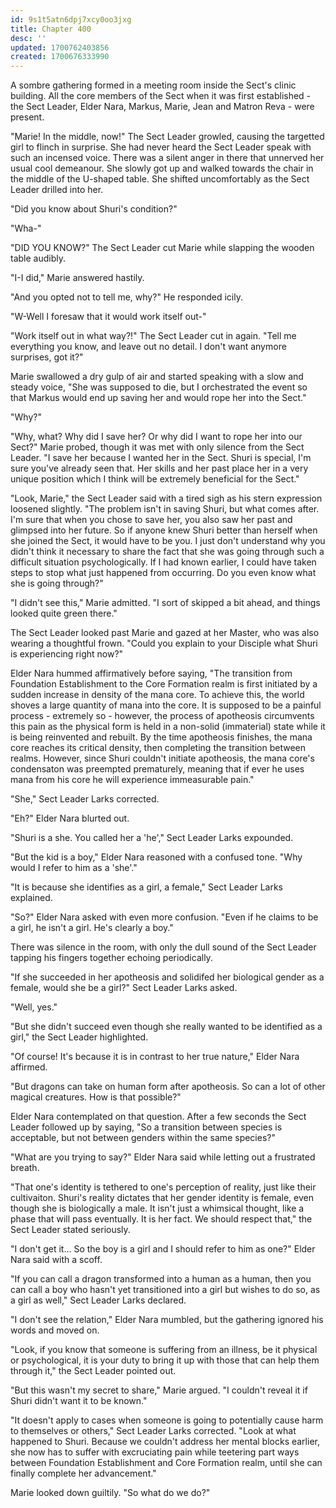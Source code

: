 ```yaml
---
id: 9s1t5atn6dpj7xcy0oo3jxg
title: Chapter 400
desc: ''
updated: 1700762403856
created: 1700676333990
---
```


A sombre gathering formed in a meeting room inside the Sect's clinic building. All the core members of the Sect when it was first established - the Sect Leader, Elder Nara, Markus, Marie, Jean and Matron Reva - were present.

"Marie! In the middle, now!" The Sect Leader growled, causing the targetted girl to flinch in surprise. She had never heard the Sect Leader speak with such an incensed voice. There was a silent anger in there that unnerved her usual cool demeanour. She slowly got up and walked towards the chair in the middle of the U-shaped table. She shifted uncomfortably as the Sect Leader drilled into her.

"Did you know about Shuri's condition?"

"Wha-"

"DID YOU KNOW?" The Sect Leader cut Marie while slapping the wooden table audibly.

"I-I did," Marie answered hastily.

"And you opted not to tell me, why?" He responded icily.

"W-Well I foresaw that it would work itself out-"

"Work itself out in what way?!" The Sect Leader cut in again. "Tell me everything you know, and leave out no detail. I don't want anymore surprises, got it?"

Marie swallowed a dry gulp of air and started speaking with a slow and steady voice, "She was supposed to die, but I orchestrated the event so that Markus would end up saving her and would rope her into the Sect."

"Why?"

"Why, what? Why did I save her? Or why did I want to rope her into our Sect?" Marie probed, though it was met with only silence from the Sect Leader. "I save her because I wanted her in the Sect. Shuri is special, I'm sure you've already seen that. Her skills and her past place her in a very unique position which I think will be extremely beneficial for the Sect."

"Look, Marie," the Sect Leader said with a tired sigh as his stern expression loosened slightly. "The problem isn't in saving Shuri, but what comes after. I'm sure that when you chose to save her, you also saw her past and glimpsed into her future. So if anyone knew Shuri better than herself when she joined the Sect, it would have to be you. I just don't understand why you didn't think it necessary to share the fact that she was going through such a difficult situation psychologically. If I had known earlier, I could have taken steps to stop what just happened from occurring. Do you even know what she is going through?"

"I didn't see this," Marie admitted. "I sort of skipped a bit ahead, and things looked quite green there."

The Sect Leader looked past Marie and gazed at her Master, who was also wearing a thoughtful frown. "Could you explain to your Disciple what Shuri is experiencing right now?"

Elder Nara hummed affirmatively before saying, "The transition from Foundation Establishment to the Core Formation realm is first initiated by a sudden increase in density of the mana core. To achieve this, the world shoves a large quantity of mana into the core. It is supposed to be a painful process - extremely so - however, the process of apotheosis circumvents this pain as the physical form is held in a non-solid (immaterial) state while it is being reinvented and rebuilt. By the time apotheosis finishes, the mana core reaches its critical density, then completing the transition between realms. However, since Shuri couldn't initiate apotheosis, the mana core's condensaton was preempted prematurely, meaning that if ever he uses mana from his core he will experience immeasurable pain."

"She," Sect Leader Larks corrected.

"Eh?" Elder Nara blurted out.

"Shuri is a she. You called her a 'he'," Sect Leader Larks expounded.

"But the kid is a boy," Elder Nara reasoned with a confused tone. "Why would I refer to him as a 'she'."

"It is because she identifies as a girl, a female," Sect Leader Larks explained.

"So?" Elder Nara asked with even more confusion. "Even if he claims to be a girl, he isn't a girl. He's clearly a boy."

There was silence in the room, with only the dull sound of the Sect Leader tapping his fingers together echoing periodically.

"If she succeeded in her apotheosis and solidifed her biological gender as a female, would she be a girl?" Sect Leader Larks asked.

"Well, yes."

"But she didn't succeed even though she really wanted to be identified as a girl," the Sect Leader highlighted.

"Of course! It's because it is in contrast to her true nature," Elder Nara affirmed.

"But dragons can take on human form after apotheosis. So can a lot of other magical creatures. How is that possible?"

Elder Nara contemplated on that question. After a few seconds the Sect Leader followed up by saying, "So a transition between species is acceptable, but not between genders within the same species?"

"What are you trying to say?" Elder Nara said while letting out a frustrated breath.

"That one's identity is tethered to one's perception of reality, just like their cultivaiton. Shuri's reality dictates that her gender identity is female, even though she is biologically a male. It isn't just a whimsical thought, like a phase that will pass eventually. It is her fact. We should respect that," the Sect Leader stated seriously.

"I don't get it... So the boy is a girl and I should refer to him as one?" Elder Nara said with a scoff.

"If you can call a dragon transformed into a human as a human, then you can call a boy who hasn't yet transitioned into a girl but wishes to do so, as a girl as well," Sect Leader Larks declared.

"I don't see the relation," Elder Nara mumbled, but the gathering ignored his words and moved on.

"Look, if you know that someone is suffering from an illness, be it physical or psychological, it is your duty to bring it up with those that can help them through it," the Sect Leader pointed out.

"But this wasn't my secret to share," Marie argued. "I couldn't reveal it if Shuri didn't want it to be known."

"It doesn't apply to cases when someone is going to potentially cause harm to themselves or others," Sect Leader Larks corrected. "Look at what happened to Shuri. Because we couldn't address her mental blocks earlier, she now has to suffer with excruciating pain while teetering part ways between Foundation Establishment and Core Formation realm, until she can finally complete her advancement."

Marie looked down guiltily. "So what do we do?"